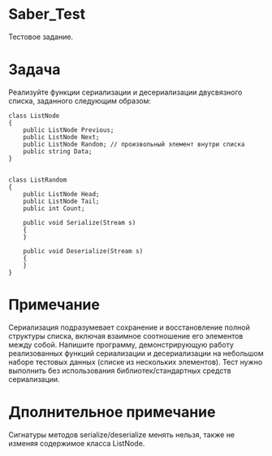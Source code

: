 # Saber_Test
Тестовое задание. 

# Задача

Реализуйте функции сериализации и десериализации двусвязного списка, заданного следующим образом:

    class ListNode 
    {
        public ListNode Previous; 
        public ListNode Next; 
        public ListNode Random; // произвольный элемент внутри списка
        public string Data; 
    }


    class ListRandom 
    {
        public ListNode Head; 
        public ListNode Tail; 
        public int Count; 

        public void Serialize(Stream s)
        {
        }

        public void Deserialize(Stream s)
        {
        }
    }

# Примечание
Cериализация подразумевает сохранение и восстановление полной структуры списка, включая взаимное соотношение его элементов между собой.
Напишите программу, демонстрирующую работу реализованных функций сериализации и десериализации на небольшом наборе тестовых данных (списке из нескольких элементов). Тест нужно выполнить без использования библиотек/стандартных средств сериализации. 

# Дполнительное примечание

Сигнатуры методов serialize/deserialize менять нельзя, также не изменяя содержимое класса ListNode. 
 
